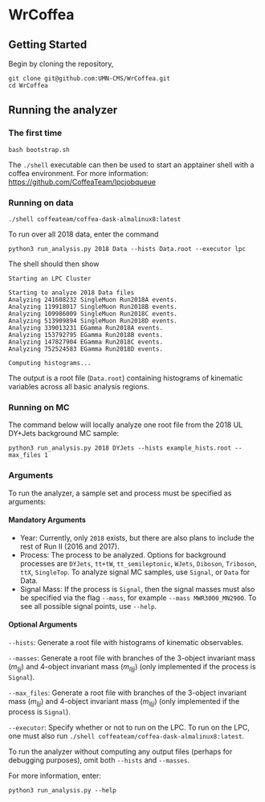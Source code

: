 # WrCoffea

## Getting Started
Begin by cloning the repository,
```
git clone git@github.com:UMN-CMS/WrCoffea.git
cd WrCoffea
```
## Running the analyzer
### The first time
```
bash bootstrap.sh
```
The `./shell` executable can then be used to start an apptainer shell with a coffea environment. For more information: https://github.com/CoffeaTeam/lpcjobqueue
### Running on data
```
./shell coffeateam/coffea-dask-almalinux8:latest
```
To run over all 2018 data, enter the command 
```
python3 run_analysis.py 2018 Data --hists Data.root --executor lpc
```
The shell should then show
```
Starting an LPC Cluster

Starting to analyze 2018 Data files
Analyzing 241608232 SingleMuon Run2018A events.
Analyzing 119918017 SingleMuon Run2018B events.
Analyzing 109986009 SingleMuon Run2018C events.
Analyzing 513909894 SingleMuon Run2018D events.
Analyzing 339013231 EGamma Run2018A events.
Analyzing 153792795 EGamma Run2018B events.
Analyzing 147827904 EGamma Run2018C events.
Analyzing 752524583 EGamma Run2018D events.

Computing histograms...
```
The output is a root file (`Data.root`) containing histograms of kinematic variables across all basic analysis regions.

### Running on MC
The command below will locally analyze one root file from the 2018 UL DY+Jets background MC sample:
```
python3 run_analysis.py 2018 DYJets --hists example_hists.root --max_files 1
```

### Arguments
To run the analyzer, a sample set and process must be specified as arguments:

#### Mandatory Arguments
 - Year: Currently, only `2018` exists, but there are also plans to include the rest of Run II (2016 and 2017).
 - Process: The process to be analyzed. Options for background processes are `DYJets`, `tt+tW`, `tt_semileptonic`, `WJets`, `Diboson`, `Triboson`, `ttX`, `SingleTop`. To analyze signal MC samples, use `Signal`, or `Data` for Data.
 - Signal Mass: If the process is `Signal`, then the signal masses must also be specified via the flag `--mass`, for example `--mass MWR3000_MN2900`. To see all possible signal points, use `--help`.

#### Optional Arguments

`--hists`: Generate a root file with histograms of kinematic observables.

`--masses`: Generate a root file with branches of the 3-object invariant mass ($m_{ljj}$) and 4-object invariant mass ($m_{lljj}$) (only implemented if the process is `Signal`).

`--max_files`: Generate a root file with branches of the 3-object invariant mass ($m_{ljj}$) and 4-object invariant mass ($m_{lljj}$) (only implemented if the process is `Signal`).

`--executor`: Specify whether or not to run on the LPC. To run on the LPC, one must also run `./shell coffeateam/coffea-dask-almalinux8:latest`.

To run the analyzer without computing any output files (perhaps for debugging purposes), omit both `--hists` and `--masses`.

For more information, enter:
```
python3 run_analysis.py --help
```
